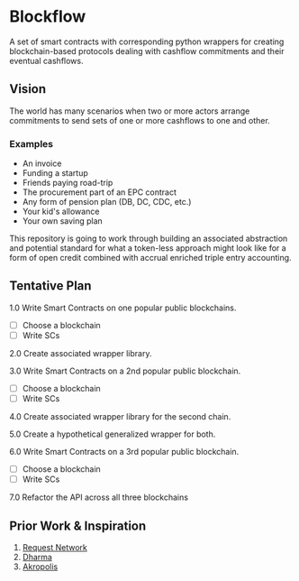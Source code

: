 # Blockflow
A set of smart contracts with corresponding python wrappers for creating blockchain-based protocols dealing with cashflow commitments and their eventual cashflows.

## Vision

The world has many scenarios when two or more actors arrange commitments to send sets of one or more cashflows to one and other.  

### Examples

* An invoice
* Funding a startup
* Friends paying road-trip
* The procurement part of an EPC contract
* Any form of pension plan (DB, DC, CDC, etc.)
* Your kid's allowance
* Your own saving plan

This repository is going to work through building an associated abstraction and potential standard for what a token-less approach might look like for a form of open credit combined with accrual enriched triple entry accounting.

## Tentative Plan

1.0 Write Smart Contracts on one popular public blockchains.
- [ ] Choose a blockchain
- [ ] Write SCs

2.0 Create associated wrapper library.

3.0 Write Smart Contracts on a 2nd popular public blockchain.
- [ ] Choose a blockchain
- [ ] Write SCs

4.0 Create associated wrapper library for the second chain.

5.0 Create a hypothetical generalized wrapper for both.

6.0 Write Smart Contracts on a 3rd popular public blockchain.
- [ ] Choose a blockchain
- [ ] Write SCs

7.0 Refactor the API across all three blockchains

## Prior Work & Inspiration

1. [Request Network](https://request.network/#)
2. [Dharma](https://dharma.io/)
3. [Akropolis](https://akropolis.io/)
